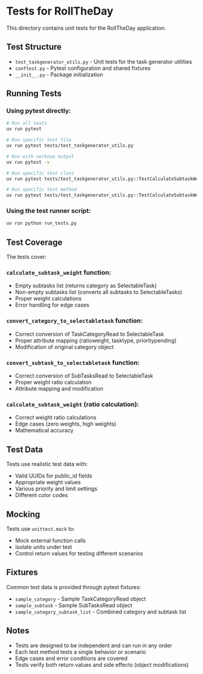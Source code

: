 # Tests for RollTheDay

This directory contains unit tests for the RollTheDay application.

## Test Structure

- `test_taskgenerator_utils.py` - Unit tests for the task generator utilities
- `conftest.py` - Pytest configuration and shared fixtures
- `__init__.py` - Package initialization

## Running Tests

### Using pytest directly:
```bash
# Run all tests
uv run pytest

# Run specific test file
uv run pytest tests/test_taskgenerator_utils.py

# Run with verbose output
uv run pytest -v

# Run specific test class
uv run pytest tests/test_taskgenerator_utils.py::TestCalculateSubtaskWeight

# Run specific test method
uv run pytest tests/test_taskgenerator_utils.py::TestCalculateSubtaskWeight::test_empty_subtasks_returns_category_as_selectable_task
```

### Using the test runner script:
```bash
uv run python run_tests.py
```

## Test Coverage

The tests cover:

### `calculate_subtask_weight` function:
- Empty subtasks list (returns category as SelectableTask)
- Non-empty subtasks list (converts all subtasks to SelectableTasks)
- Proper weight calculations
- Error handling for edge cases

### `convert_category_to_selectabletask` function:
- Correct conversion of TaskCategoryRead to SelectableTask
- Proper attribute mapping (ratioweight, tasktype, prioritypending)
- Modification of original category object

### `convert_subtask_to_selectabletask` function:
- Correct conversion of SubTasksRead to SelectableTask
- Proper weight ratio calculation
- Attribute mapping and modification

### `calculate_subtask_weight` (ratio calculation):
- Correct weight ratio calculations
- Edge cases (zero weights, high weights)
- Mathematical accuracy

## Test Data

Tests use realistic test data with:
- Valid UUIDs for public_id fields
- Appropriate weight values
- Various priority and limit settings
- Different color codes

## Mocking

Tests use `unittest.mock` to:
- Mock external function calls
- Isolate units under test
- Control return values for testing different scenarios

## Fixtures

Common test data is provided through pytest fixtures:
- `sample_category` - Sample TaskCategoryRead object
- `sample_subtask` - Sample SubTasksRead object  
- `sample_category_subtask_list` - Combined category and subtask list

## Notes

- Tests are designed to be independent and can run in any order
- Each test method tests a single behavior or scenario
- Edge cases and error conditions are covered
- Tests verify both return values and side effects (object modifications)

